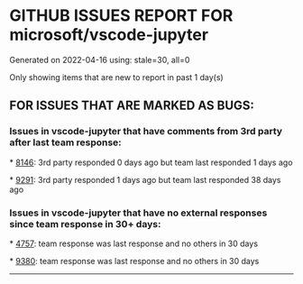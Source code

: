 
# GITHUB ISSUES REPORT FOR microsoft/vscode-jupyter


Generated on 2022-04-16 using: stale=30, all=0


Only showing items that are new to report in past 1 day(s)


## FOR ISSUES THAT ARE MARKED AS BUGS:


### Issues in vscode-jupyter that have comments from 3rd party after last team response:


\* [8146](https://github.com/microsoft/vscode-jupyter/issues/8146 "Jupyter cell debugging does not support &quot;step into&quot; the  third party library code with &quot;justmycode:false&quot;"): 3rd party responded 0 days ago but team last responded 1 days ago

\* [9291](https://github.com/microsoft/vscode-jupyter/issues/9291 "Function decorators not included in code when running with shift+enter"): 3rd party responded 1 days ago but team last responded 38 days ago

### Issues in vscode-jupyter that have no external responses since team response in 30+ days:


\* [4757](https://github.com/microsoft/vscode-jupyter/issues/4757 "Persist Cell Language in Notebook Cell Metadata"): team response was last response and no others in 30 days

\* [9380](https://github.com/microsoft/vscode-jupyter/issues/9380 "Scala kernel autocomplete does not suggest anything"): team response was last response and no others in 30 days

---
